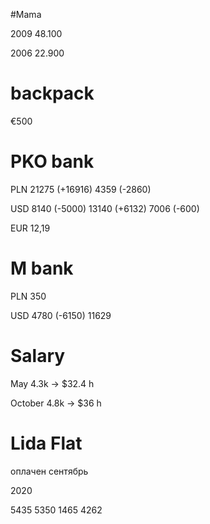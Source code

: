
#Mama 

 2009 48.100

 2006 22.900

# backpack

€500
 
# PKO bank
 
 PLN 21275 (+16916) 4359 (-2860)
 
 USD 8140 (-5000) 13140 (+6132) 7006 (-600)
 
 EUR 12,19
 
# M bank

PLN 350

USD 4780 (-6150) 11629

# Salary 

May 4.3k -> $32.4 h

October 4.8k -> $36 h

# Lida Flat

оплачен сентябрь

2020

5435 5350 1465 4262


